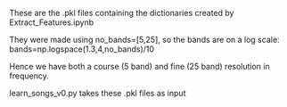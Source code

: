 These are the .pkl files containing the dictionaries created by Extract_Features.ipynb

They were made using no_bands=[5,25], so the bands are on a log scale: bands=np.logspace(1.3,4,no_bands)/10

Hence we have both a course (5 band) and fine (25 band) resolution in frequency.

learn_songs_v0.py takes these .pkl files as input
